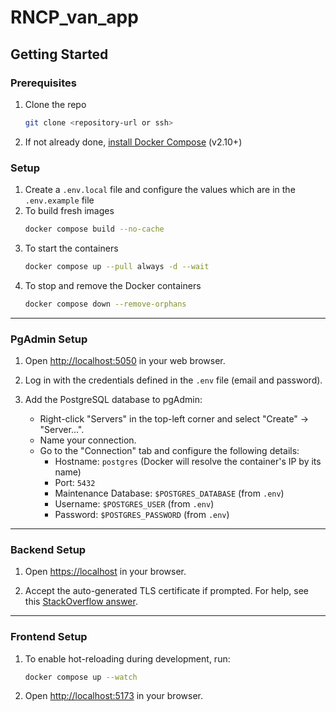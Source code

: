 # RNCP_van_app

## Getting Started

### Prerequisites
1. Clone the repo
   ```bash
   git clone <repository-url or ssh>
   ```
2. If not already done, [install Docker Compose](https://docs.docker.com/compose/install/) (v2.10+)

### Setup
1. Create a `.env.local` file and configure the values which are in the `.env.example` file
2. To build fresh images
   ```bash
   docker compose build --no-cache
   ```
3. To start the containers
   ```bash
   docker compose up --pull always -d --wait
   ```
4. To stop and remove the Docker containers
   ```bash
   docker compose down --remove-orphans
   ```

---

### PgAdmin Setup
1. Open [http://localhost:5050](http://localhost:5050) in your web browser.
   
2. Log in with the credentials defined in the `.env` file (email and password).

3. Add the PostgreSQL database to pgAdmin:

   - Right-click "Servers" in the top-left corner and select "Create" -> "Server...".
   - Name your connection.
   - Go to the "Connection" tab and configure the following details:
     - Hostname: `postgres` (Docker will resolve the container's IP by its name)
     - Port: `5432`
     - Maintenance Database: `$POSTGRES_DATABASE` (from `.env`)
     - Username: `$POSTGRES_USER` (from `.env`)
     - Password: `$POSTGRES_PASSWORD` (from `.env`)

---

### Backend Setup

1. Open [https://localhost](https://localhost) in your browser.
   
2. Accept the auto-generated TLS certificate if prompted. For help, see this [StackOverflow answer](https://stackoverflow.com/a/15076602/1352334).

---

### Frontend Setup

1. To enable hot-reloading during development, run:
   ```bash
   docker compose up --watch
   ```

2. Open [http://localhost:5173](http://localhost:5173) in your browser.
